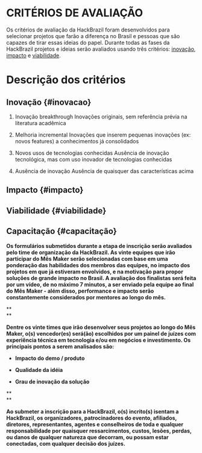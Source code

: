 # CRITÉRIOS DE AVALIAÇÃO 

Os critérios de avaliação da HackBrazil foram desenvolvidos para selecionar projetos que farão a diferença no Brasil e pessoas que são capazes de tirar essas ideias do papel.
Durante todas as fases da HackBrazil projetos e ideias serão avaliados usando três critérios: [inovação](inovacao), [impacto](impacto) e [viabilidade](viabilidade).

# Descrição dos critérios

## Inovação {#inovacao}

1. Inovação breakthrough
Inovações originais, sem referência prévia na literatura acadêmica

2. Melhoria incremental
Inovações que inserem pequenas inovações (ex: novos features) a conhecimentos já consolidados

3. Novos usos de tecnologias conhecidas
Ausência de inovação tecnológica, mas com uso inovador de tecnologias conhecidas

4. Ausência de inovação
Ausência de quaisquer das características acima

## Impacto {#impacto}

## Viabilidade {#viabilidade}

## Capacitação {#capacitação}




**Os formulários submetidos durante a etapa de inscrição serão avaliados pelo time de organização da HackBrazil. As vinte equipes que irão participar do Mês Maker serão selecionadas com base em uma ponderação das habilidades dos membros das equipes, no impacto dos projetos em que já estiveram envolvidos, e na motivação para propor soluções de grande impacto no Brasil. A avaliação dos finalistas será feita por um vídeo, de no máximo 7 minutos, a ser enviado pela equipe ao final do Mês Maker - além disso, performance e impacto serão constantemente considerados por mentores ao longo do mês.**

**  
**

**Dentre os vinte times que irão desenvolver seus projetos ao longo do Mês Maker, o\(s\) vencedor\(es\) será\(ão\) escolhidos por um painel de juízes com experiência técnica em tecnologia e/ou em negócios e investimento. Os principais pontos a serem analisados são:**

* **Impacto do demo / produto**

* **Qualidade da idéia**

* **Grau de inovação da solução**

**  
**

**Ao submeter a inscrição para a HackBrazil, o\(s\) incrito\(s\) isentam a HackBrazil, os organizadores, patrocinadores do evento, afiliados, diretores, representantes, agentes e conselheiros de toda e qualquer responsabilidade por quaisquer ressarcimentos, custos, lesões, perdas, ou danos de qualquer natureza que decorram, ou possam estar conectadas, com qualquer decisão dos juízes.**
